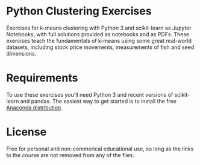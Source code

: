 # Python Clustering Exercises
Exercises for k-means clustering with Python 3 and scikit-learn as Jupyter Notebooks, with full solutions provided as notebooks and as PDFs.  These exercises teach the fundamentals of k-means using some great real-world datasets, including stock price movements, measurements of fish and seed dimensions.


# Requirements
To use these exercises you'll need Python 3 and recent versions of scikit-learn and pandas.  The easiest way to get started is to install the free [Anaconda distribution](https://www.anaconda.com/download/).

# License
Free for personal and non-commerical educational use, so long as the links to the course are not removed from any of the files.

